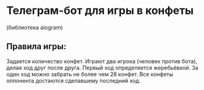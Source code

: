 # Телеграм-бот для игры в конфеты
(библиотека aiogram)
## Правила игры:
Задается количество конфет. 
Играют два игрока (человек против бота), делая ход друг после друга. 
Первый ход определяется жеребьёвкой. 
За один ход можно забрать не более чем 28 конфет. 
Все конфеты оппонента достаются сделавшему последний ход.
